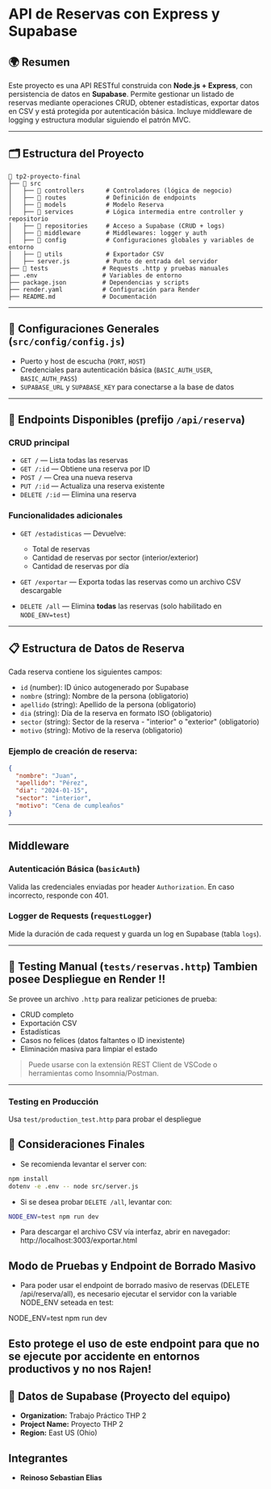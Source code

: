 # API de Reservas con Express y Supabase

## 🌍 Resumen

Este proyecto es una API RESTful construida con **Node.js + Express**, con persistencia de datos en **Supabase**. Permite gestionar un listado de reservas mediante operaciones CRUD, obtener estadísticas, exportar datos en CSV y está protegida por autenticación básica. Incluye middleware de logging y estructura modular siguiendo el patrón MVC.

---

## 🗂️ Estructura del Proyecto

```
📁 tp2-proyecto-final
├── 📂 src
│   ├── 📂 controllers      # Controladores (lógica de negocio)
│   ├── 📂 routes           # Definición de endpoints
│   ├── 📂 models           # Modelo Reserva
│   ├── 📂 services         # Lógica intermedia entre controller y repositorio
│   ├── 📂 repositories     # Acceso a Supabase (CRUD + logs)
│   ├── 📂 middleware       # Middlewares: logger y auth
│   ├── 📂 config           # Configuraciones globales y variables de entorno
│   ├── 📂 utils            # Exportador CSV
│   ├── server.js          # Punto de entrada del servidor
├── 📂 tests               # Requests .http y pruebas manuales
├── .env                  # Variables de entorno
├── package.json          # Dependencias y scripts
├── render.yaml           # Configuración para Render
├── README.md             # Documentación
```

---

## 🔧 Configuraciones Generales (`src/config/config.js`)

- Puerto y host de escucha (`PORT`, `HOST`)
- Credenciales para autenticación básica (`BASIC_AUTH_USER`, `BASIC_AUTH_PASS`)
- `SUPABASE_URL` y `SUPABASE_KEY` para conectarse a la base de datos

---

## 🚀 Endpoints Disponibles (prefijo `/api/reserva`)

### CRUD principal

- `GET /` — Lista todas las reservas
- `GET /:id` — Obtiene una reserva por ID
- `POST /` — Crea una nueva reserva
- `PUT /:id` — Actualiza una reserva existente
- `DELETE /:id` — Elimina una reserva

### Funcionalidades adicionales

- `GET /estadisticas` — Devuelve:

  - Total de reservas
  - Cantidad de reservas por sector (interior/exterior)
  - Cantidad de reservas por día

- `GET /exportar` — Exporta todas las reservas como un archivo CSV descargable

- `DELETE /all` — Elimina **todas** las reservas (solo habilitado en `NODE_ENV=test`)

---

## 📋 Estructura de Datos de Reserva

Cada reserva contiene los siguientes campos:

- `id` (number): ID único autogenerado por Supabase
- `nombre` (string): Nombre de la persona (obligatorio)
- `apellido` (string): Apellido de la persona (obligatorio)
- `dia` (string): Día de la reserva en formato ISO (obligatorio)
- `sector` (string): Sector de la reserva - "interior" o "exterior" (obligatorio)
- `motivo` (string): Motivo de la reserva (obligatorio)

### Ejemplo de creación de reserva:

```json
{
  "nombre": "Juan",
  "apellido": "Pérez",
  "dia": "2024-01-15",
  "sector": "interior",
  "motivo": "Cena de cumpleaños"
}
```

---

##  Middleware

### Autenticación Básica (`basicAuth`)

Valida las credenciales enviadas por header `Authorization`. En caso incorrecto, responde con 401.

### Logger de Requests (`requestLogger`)

Mide la duración de cada request y guarda un log en Supabase (tabla `logs`).

---

## 🔮 Testing Manual (`tests/reservas.http`) Tambien posee Despliegue en Render !!

Se provee un archivo `.http` para realizar peticiones de prueba:

- CRUD completo
- Exportación CSV
- Estadísticas
- Casos no felices (datos faltantes o ID inexistente)
- Eliminación masiva para limpiar el estado

> Puede usarse con la extensión REST Client de VSCode o herramientas como Insomnia/Postman.

---

### Testing en Producción

Usa `test/production_test.http` para probar el despliegue

## 🔹 Consideraciones Finales

- Se recomienda levantar el server con:

```bash
npm install
dotenv -e .env -- node src/server.js
```

- Si se desea probar `DELETE /all`, levantar con:

```bash
NODE_ENV=test npm run dev
```

- Para descargar el archivo CSV vía interfaz, abrir en navegador:
  http://localhost:3003/exportar.html

## Modo de Pruebas y Endpoint de Borrado Masivo

- Para poder usar el endpoint de borrado masivo de reservas (DELETE /api/reserva/all), es necesario ejecutar el servidor con la variable NODE_ENV seteada en test:

NODE_ENV=test npm run dev

## Esto protege el uso de este endpoint para que no se ejecute por accidente en entornos productivos y no nos Rajen!

## 📁 Datos de Supabase (Proyecto del equipo)

- **Organization:** Trabajo Práctico THP 2
- **Project Name:** Proyecto THP 2
- **Region:** East US (Ohio)


## Integrantes

- **Reinoso Sebastian Elias**